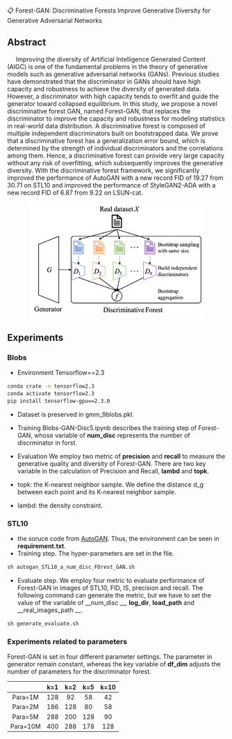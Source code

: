 📋 Forest-GAN: Discriminative Forests Improve Generative Diversity for Generative Adversarial Networks

## Abstract
&nbsp;&nbsp;&nbsp;&nbsp; Improving the diversity of Artificial Intelligence Generated Content (AIGC) is one of the fundamental problems in the theory of generative models such as generative adversarial networks (GANs). Previous studies have demonstrated that the discriminator in GANs should have high capacity and robustness to achieve the diversity of generated data. However, a discriminator with high capacity tends to overfit and guide the generator toward collapsed equilibrium. In this study, we propose a novel discriminative forest GAN, named Forest-GAN, that replaces the discriminator to improve the capacity and robustness for modeling statistics in real-world data distribution. A discriminative forest is composed of multiple independent discriminators built on bootstrapped data. We prove that a discriminative forest has a generalization error bound, which is determined by the strength of individual discriminators and the correlations among them. Hence, a discriminative forest can provide very large capacity without any risk of overfitting, which subsequently improves the generative diversity. With the discriminative forest framework, we significantly improved the performance of AutoGAN with a new record FID of 19.27 from 30.71 on STL10 and improved the performance of StyleGAN2-ADA with a new record FID of 6.87 from 9.22 on LSUN-cat.
<div align=center><img src="Figure/framework.png" width="400" /></div>

## Experiments
### Blobs
* Environment
Tensorflow==2.3
```Bash
conda crate -n tensorflow2.3
conda activate tensorflow2.3
pip install tensorflow-gpu==2.3.0
```

* Dataset is preserved in gmm_9blobs.pkl. <br />
* Training 
Blobs-GAN-Disc5.ipynb describes the training step of Forest-GAN, whose variable of **num_disc** represents the number of discrminator in forst.<br />

* Evaluation
We employ two metric of **precision** and **recall** to measure the generative quality and diversity of Forest-GAN. 
There are two key variable in the calculation of Precision and Recall, 
**lambd** and **topk**.
* topk: the K-nearest neighbor sample. We define the distance d_g between each point and its K-nearest neighbor sample.
* lambd: the density constraint.


### STL10

* the soruce code from [AutoGAN](https://github.com/VITA-Group/AutoGAN). Thus, the environment can be seen in **requirement.txt**.
* Training step. The hyper-parameters are set in the file.
```Python
sh autogan_STL10_a_num_disc_FOrest_GAN.sh
```

* Evaluate step. We employ four metric to evaluate performance of Forest-GAN in images of STL10, FID, IS, precision and recall. The following command can generate the metric, but we have to set the value of the variable of __num_disc __, __log_dir__, __load_path__ and __real_images_path  __. 
```Python
sh generate_evaluate.sh
```

### Experiments related to parameters

Forest-GAN is set in four different parameter settings. The parameter in generator remain constant, whereas the key variable of **df_dim** adjusts the number of parameters for the discriminator forest. 

|          |  k=1 |  k=2 |  k=5 | k=10 |
|:--------:|:----:|:----:|:----:|:----:|
| Para=1M  |  128 |  92  | 58   |  42  |
| Para=2M  |  186 |  128 | 80   |  58  |
| Para=5M  |  288 |  200 | 128  |  90  |
| Para=10M |  400 |  288 | 178  |  128 |






